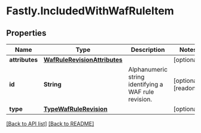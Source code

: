 # Fastly.IncludedWithWafRuleItem

## Properties

Name | Type | Description | Notes
------------ | ------------- | ------------- | -------------
**attributes** | [**WafRuleRevisionAttributes**](WafRuleRevisionAttributes.md) |  | [optional] 
**id** | **String** | Alphanumeric string identifying a WAF rule revision. | [optional] [readonly] 
**type** | [**TypeWafRuleRevision**](TypeWafRuleRevision.md) |  | [optional] 



[[Back to API list]](../../README.md#endpoints) [[Back to README]](../../README.md)

